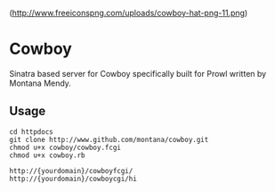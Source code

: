 (http://www.freeiconspng.com/uploads/cowboy-hat-png-11.png)

# Cowboy
Sinatra based server for Cowboy specifically built for Prowl written by Montana Mendy.

## Usage

```
cd httpdocs
git clone http://www.github.com/montana/cowboy.git
chmod u+x cowboy/cowboy.fcgi
chmod u+x cowboy.rb
```
```
http://{yourdomain}/cowboyfcgi/
http://{yourdomain}/cowboycgi/hi
```
